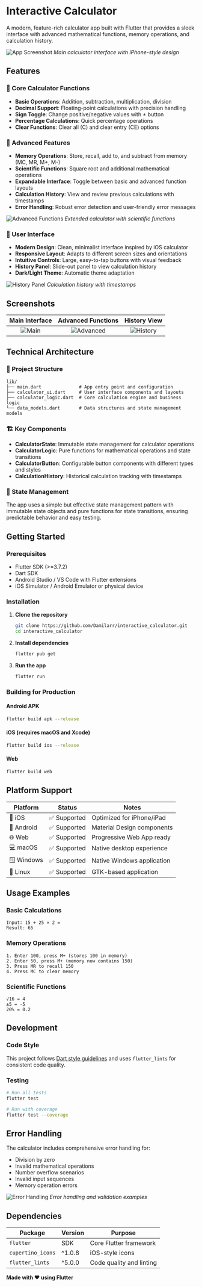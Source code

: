 # Interactive Calculator

A modern, feature-rich calculator app built with Flutter that provides a sleek interface with advanced mathematical functions, memory operations, and calculation history.

![App Screenshot](assets/images/main.png)
_Main calculator interface with iPhone-style design_

## Features

### 🧮 Core Calculator Functions

- **Basic Operations**: Addition, subtraction, multiplication, division
- **Decimal Support**: Floating-point calculations with precision handling
- **Sign Toggle**: Change positive/negative values with ± button
- **Percentage Calculations**: Quick percentage operations
- **Clear Functions**: Clear all (C) and clear entry (CE) options

### 📱 Advanced Features

- **Memory Operations**: Store, recall, add to, and subtract from memory (MC, MR, M+, M-)
- **Scientific Functions**: Square root and additional mathematical operations
- **Expandable Interface**: Toggle between basic and advanced function layouts
- **Calculation History**: View and review previous calculations with timestamps
- **Error Handling**: Robust error detection and user-friendly error messages

![Advanced Functions](assets/images/advanced.png)
_Extended calculator with scientific functions_

### 🎨 User Interface

- **Modern Design**: Clean, minimalist interface inspired by iOS calculator
- **Responsive Layout**: Adapts to different screen sizes and orientations
- **Intuitive Controls**: Large, easy-to-tap buttons with visual feedback
- **History Panel**: Slide-out panel to view calculation history
- **Dark/Light Theme**: Automatic theme adaptation

![History Panel](assets/images/history.png)
_Calculation history with timestamps_

## Screenshots

|         Main Interface          |            Advanced Functions            |             History View              |
| :-----------------------------: | :--------------------------------------: | :-----------------------------------: |
| ![Main](assets/images/main.png) | ![Advanced](assets/images//advanced.png) | ![History](assets/images/history.png) |

## Technical Architecture

### 📁 Project Structure

```
lib/
├── main.dart              # App entry point and configuration
├── calculator_ui.dart     # User interface components and layouts
├── calculator_logic.dart  # Core calculation engine and business logic
└── data_models.dart       # Data structures and state management models
```

### 🏗️ Key Components

- **CalculatorState**: Immutable state management for calculator operations
- **CalculatorLogic**: Pure functions for mathematical operations and state transitions
- **CalculatorButton**: Configurable button components with different types and styles
- **CalculationHistory**: Historical calculation tracking with timestamps

### 🔧 State Management

The app uses a simple but effective state management pattern with immutable state objects and pure functions for state transitions, ensuring predictable behavior and easy testing.

## Getting Started

### Prerequisites

- Flutter SDK (>=3.7.2)
- Dart SDK
- Android Studio / VS Code with Flutter extensions
- iOS Simulator / Android Emulator or physical device

### Installation

1. **Clone the repository**

   ```bash
   git clone https://github.com/Damilarr/interactive_calculator.git
   cd interactive_calculator
   ```

2. **Install dependencies**

   ```bash
   flutter pub get
   ```

3. **Run the app**
   ```bash
   flutter run
   ```

### Building for Production

#### Android APK

```bash
flutter build apk --release
```

#### iOS (requires macOS and Xcode)

```bash
flutter build ios --release
```

#### Web

```bash
flutter build web
```

## Platform Support

| Platform   | Status       | Notes                      |
| ---------- | ------------ | -------------------------- |
| 📱 iOS     | ✅ Supported | Optimized for iPhone/iPad  |
| 🤖 Android | ✅ Supported | Material Design components |
| 🌐 Web     | ✅ Supported | Progressive Web App ready  |
| 💻 macOS   | ✅ Supported | Native desktop experience  |
| 🪟 Windows | ✅ Supported | Native Windows application |
| 🐧 Linux   | ✅ Supported | GTK-based application      |

## Usage Examples

### Basic Calculations

```
Input: 15 + 25 × 2 =
Result: 65
```

### Memory Operations

```
1. Enter 100, press M+ (stores 100 in memory)
2. Enter 50, press M+ (memory now contains 150)
3. Press MR to recall 150
4. Press MC to clear memory
```

### Scientific Functions

```
√16 = 4
±5 = -5
20% = 0.2
```

## Development

### Code Style

This project follows [Dart style guidelines](https://dart.dev/guides/language/effective-dart/style) and uses `flutter_lints` for consistent code quality.

### Testing

```bash
# Run all tests
flutter test

# Run with coverage
flutter test --coverage
```

## Error Handling

The calculator includes comprehensive error handling for:

- Division by zero
- Invalid mathematical operations
- Number overflow scenarios
- Invalid input sequences
- Memory operation errors

![Error Handling](assets/images/error0.png)
_Error handling and validation examples_

## Dependencies

| Package           | Version | Purpose                  |
| ----------------- | ------- | ------------------------ |
| `flutter`         | SDK     | Core Flutter framework   |
| `cupertino_icons` | ^1.0.8  | iOS-style icons          |
| `flutter_lints`   | ^5.0.0  | Code quality and linting |

**Made with ❤️ using Flutter**
